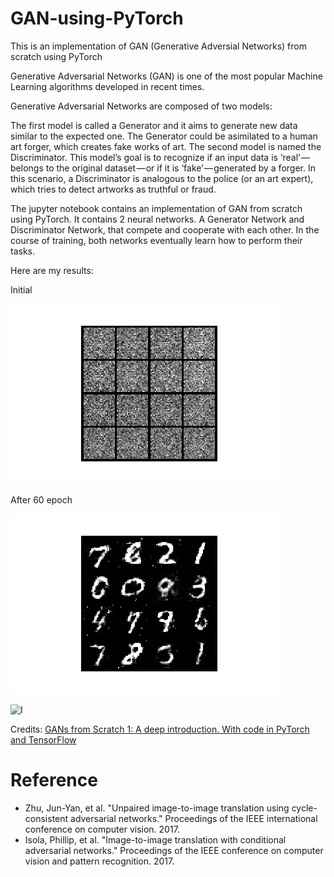 # GAN-using-PyTorch

This is an implementation of GAN (Generative Adversial Networks) from scratch using PyTorch

Generative Adversarial Networks (GAN) is one of the most popular Machine Learning algorithms developed in recent times. 

Generative Adversarial Networks are composed of two models:

The first model is called a Generator and it aims to generate new data similar to the expected one. The Generator could be asimilated to a human art forger, which creates fake works of art.
The second model is named the Discriminator. This model’s goal is to recognize if an input data is ‘real’ — belongs to the original dataset — or if it is ‘fake’ — generated by a forger. In this scenario, a Discriminator is analogous to the police (or an art expert), which tries to detect artworks as truthful or fraud.

The jupyter notebook contains an implementation of GAN from scratch using PyTorch. It contains 2 neural networks. A Generator Network and Discriminator Network, that compete and cooperate with each other. In the course of training, both networks eventually learn how to perform their tasks.

Here are my results:

Initial

![I](https://github.com/mahir1995/GAN-using-PyTorch/blob/master/images/_epoch_0_batch_0.png)

After 60 epoch

![I](https://github.com/mahir1995/GAN-using-PyTorch/blob/master/images/_epoch_65_batch_400.png)

![I](https://github.com/mahir1995/GAN-using-PyTorch/blob/master/images/Gif-2019-50-23-16-50-41.gif)

Credits:
[GANs from Scratch 1: A deep introduction. With code in PyTorch and TensorFlow](https://medium.com/ai-society/gans-from-scratch-1-a-deep-introduction-with-code-in-pytorch-and-tensorflow-cb03cdcdba0f)





# Reference
- Zhu, Jun-Yan, et al. "Unpaired image-to-image translation using cycle-consistent adversarial networks." Proceedings of the IEEE international conference on computer vision. 2017.  
- Isola, Phillip, et al. "Image-to-image translation with conditional adversarial networks." Proceedings of the IEEE conference on computer vision and pattern recognition. 2017.
